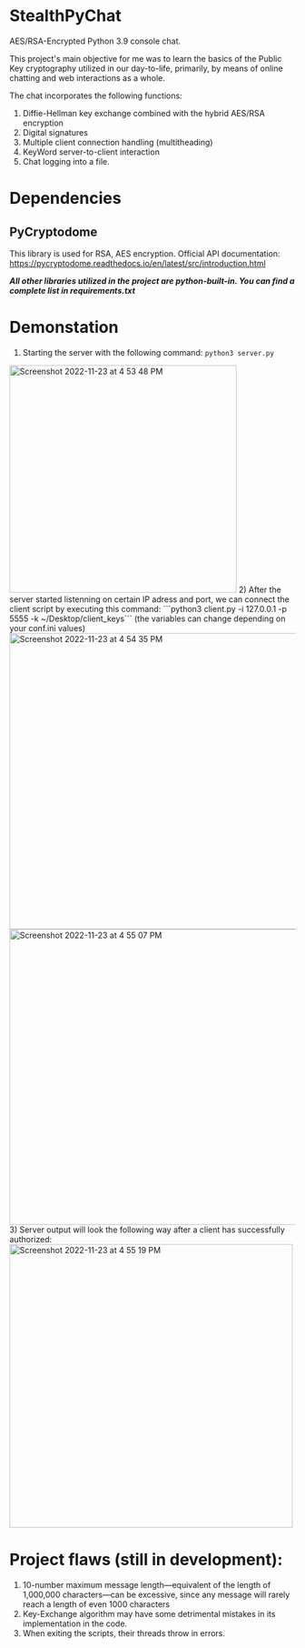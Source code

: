 # StealthPyChat
AES/RSA-Encrypted Python 3.9 console chat.

This project's main objective for me was to learn the basics of the Public Key cryptography utilized in our day-to-life, primarily, by means of online chatting and web interactions as a whole.

The chat incorporates the following functions:

1) Diffie-Hellman key exchange combined with the hybrid AES/RSA encryption
2) Digital signatures
3) Multiple client connection handling (multitheading)
4) KeyWord server-to-client interaction
5) Chat logging into a file.

# Dependencies

## PyCryptodome
This library is used for RSA, AES encryption. Official API documentation: https://pycryptodome.readthedocs.io/en/latest/src/introduction.html

***All other libraries utilized in the project are python-built-in. You can find a complete list in requirements.txt***

# Demonstation
1) Starting the server with the following command: ```python3 server.py```
<img width="400" alt="Screenshot 2022-11-23 at 4 53 48 PM" src="https://user-images.githubusercontent.com/102734242/203565103-641941b7-946e-4ea5-ae63-0ebbdeada9d0.png">
2) After the server started listenning on certain IP adress and port, we can connect the client script by executing this command: ```python3 client.py -i 127.0.0.1 -p 5555 -k ~/Desktop/client_keys``` (the variables can change depending on your conf.ini values)
<img width="521" alt="Screenshot 2022-11-23 at 4 54 35 PM" src="https://user-images.githubusercontent.com/102734242/203566335-e64c03ec-c52c-433d-837e-57271c88ddb8.png">
<img width="520" alt="Screenshot 2022-11-23 at 4 55 07 PM" src="https://user-images.githubusercontent.com/102734242/203566572-75e4d478-9a67-4f68-a07d-08b6af750bcf.png">
3) Server output will look the following way after a client has successfully authorized:<img width="499" alt="Screenshot 2022-11-23 at 4 55 19 PM" src="https://user-images.githubusercontent.com/102734242/203566603-7cd04bc8-e772-4b3f-b131-84e8d3df85e3.png">

# Project flaws (still in development):
1) 10-number maximum message length—equivalent of the length of 1,000,000 characters—can be excessive, since any message will rarely reach a length of even 1000 characters
2) Key-Exchange algorithm may have some detrimental mistakes in its implementation in the code.
3) When exiting the scripts, their threads throw in errors.
